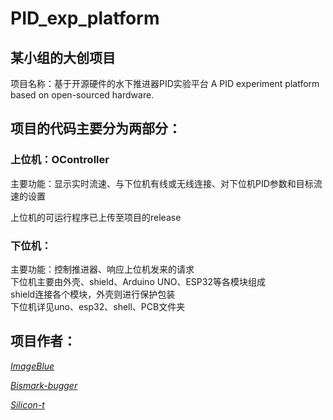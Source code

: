 # PID_exp_platform
## 某小组的大创项目

项目名称：基于开源硬件的水下推进器PID实验平台
A PID experiment platform based on open-sourced hardware.

## 项目的代码主要分为两部分：

### 上位机：OController

主要功能：显示实时流速、与下位机有线或无线连接、对下位机PID参数和目标流速的设置

上位机的可运行程序已上传至项目的release

### 下位机：

主要功能：控制推进器、响应上位机发来的请求  
下位机主要由外壳、shield、Arduino UNO、ESP32等各模块组成  
shield连接各个模块，外壳则进行保护包装  
下位机详见uno、esp32、shell、PCB文件夹

## 项目作者：

[*ImageBlue*](https://github.com/ImageBlue)

[*Bismark-bugger*](https://github.com/Bismark-bugger)

[*Silicon-t*](https://github.com/Silicon-t)

